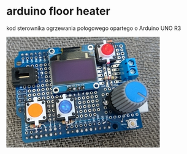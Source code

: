 # arduino floor heater

kod sterownika ogrzewania połogowego opartego o Arduino UNO R3

![arduino-floor-heater](arduino-floor-heater.JPG)
